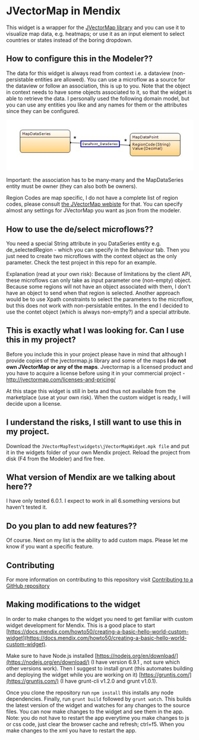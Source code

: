 # JVectorMap in Mendix

This widget is a wrapper for the [JVectorMap library](http://jvectormap.com/) and you can use it to visualize map data, e.g. heatmaps; or use it as an input element to select countries or states instead of the boring dropdown.

## How to configure this in the Modeler??

The data for this widget is always read from context i.e. a dataview (non-persistable entities are allowed). You can use a microflow as a source for the dataview or follow an association, this is up to you. 
Note that the object in context needs to have some objects associated to it, so that the widget is able to retrieve the data. I personally used the following domain model, but you can use any entities you like and any names for them or the attributes since they can be configured.

![alt tag](https://raw.githubusercontent.com/gajduk/mxWidget_JVectorMap/master/domainmodel.JPG)

Important: the association has to be many-many and the MapDataSeries entity must be owner (they can also both be owners).

Region Codes are map specific, I do not have a complete list of region codes, please consult [the JVectorMap webiste](http://jvectormap.com/maps/) for that.
You can specify almost any settings for JVectorMap you want as json from the modeler.

## How to use the de/select microflows??

You need a special String attribute in you DataSeries entity e.g. de_selectedRegion - which you can specify in the Behaviour tab.
Then you just need to create two microflows with the context object as the only parameter. Check the test project in this repo for an example.

Explanation (read at your own risk): Because of limitations by the client API, these microflows can only take as input parameter one (non-empty) object. Because some regions will not have an object associated with them, I don't have an object to send when that region is selected. Another approach would be to use Xpath constraints to select the parameters to the microflow, but this does not work with non-persistable entites. In the end I decided to use the contet object (which is always non-empty?) and a special attribute.

## This is exactly what I was looking for. Can I use this in my project?

Before you include this in your project please have in mind that although I provide copies of the jvectormap.js library and some of the maps **I do not own JVectorMap or any of the maps**. Jvectormap is a licensed product and you have to acquire a license before using it in your commercial project - http://jvectormap.com/licenses-and-pricing/

At this stage this widget is still in beta and thus not available from the marketplace (use at your own risk). When the custom widget is ready, I will decide upon a license.

## I understand the risks, I still want to use this in my project.

Download the ``JVectorMapTest\widgets\jVectorMapWidget.mpk file`` and put it in the widgets folder of your own Mendix project. Reload the project from disk (F4 from the Modeler) and fire free.

## What version of Mendix are we talking about here??

I have only tested 6.0.1. I expect to work in all 6.something versions but haven't tested it.

## Do you plan to add new features??

Of course. Next on my list is the ability to add custom maps. 
Please let me know if you want a specific feature.

## Contributing

For more information on contributing to this repository visit [Contributing to a GitHub repository](https://world.mendix.com/display/howto50/Contributing+to+a+GitHub+repository)

## Making modifications to the widget

In order to make changes to the widget you need to get familiar with custom widget development for Mendix. This is a good place to start [https://docs.mendix.com/howto50/creating-a-basic-hello-world-custom-widget](https://docs.mendix.com/howto50/creating-a-basic-hello-world-custom-widget). 

Make sure to have Node.js installed [https://nodejs.org/en/download/](https://nodejs.org/en/download/) (I have version 6.9.1 , not sure which other versions work).
Then I suggest to install grunt (this automates building and deploying the widget while you are working on it) [https://gruntjs.com/](https://gruntjs.com/) (I have grunt-cli v1.2.0 and grunt v1.0.1).

Once you clone the repository run 
``
npm install
``
this installs any node dependencies. 
Finally, run ``grunt build`` followed by ``grunt watch``. This builds the latest version of the widget and watches for any changes to the source files. You can now make changes to the widget and see them in the app. Note: you do not have to restart the app everytime you make changes to js or css code, just clear the browser cache and refresh; ctrl+f5. When you make changes to the xml you have to restart the app.
